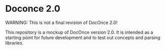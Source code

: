 # Doconce 2.0 #

WARNING: This is not a final revision of DocOnce 2.0!

This repository is a mockup of DocOnce version 2.0.
It is intended as a starting point for future development and to test out
concepts and parsing libraries.
